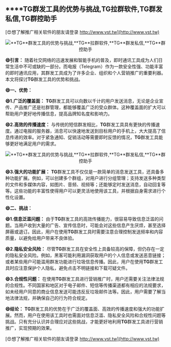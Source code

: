## ****TG**群发工具的优势与挑战,**TG**拉群软件,**TG**群发私信,**TG**群控助手**

[😍想了解推广相关软件的朋友请登录 http://www.vst.tw](http://www.vst.tw)

 <center><img src="https://vst.tw/MP4/tuiguang/png/7.png" alt="**TG**群发工具的优势与挑战,**TG**拉群软件,**TG**群发私信,**TG**群控助手"></center>

**😄引言：**
随着社交网络的迅速发展和智能手机的普及，即时通讯工具成为人们日常生活中不可或缺的一部分。而电报（Telegram）作为一款安全性强、功能丰富的即时通讯应用，其群发工具成为了许多企业、组织和个人营销推广的重要利器。本文将探讨**TG**群发工具的优势和挑战。

**😄一、优势：**

**😄1.广泛的覆盖面：**
**TG**群发工具可以向数以千计的用户发送消息，无论是企业宣传、产品推广还是社群管理，都能够覆盖广泛的受众群体。这种覆盖面的扩大可以帮助用户更好地传播信息，提高品牌知名度和影响力。

**😄2.高效的传播速度：**
与传统的短信群发相比，**TG**群发工具具有更快的传播速度。通过电报的服务器，消息可以快速地发送到目标用户的手机上，大大提高了信息传递的效率。对于紧急通知、促销活动等需要即时反馈的情况，**TG**群发工具能够更好地满足用户的需求。

 <center><img src="https://vst.tw/MP4/tuiguang/png/3.png" alt="**TG**群发工具的优势与挑战,**TG**拉群软件,**TG**群发私信,**TG**群控助手"></center>

**😄3.强大的功能扩展：**
**TG**群发工具不仅仅是一款简单的消息发送工具，还具备多种功能扩展。例如，可以创建多个群组，对用户进行分组管理；支持发送多种类型的文件和多媒体内容，如图片、音频、视频等；还能够定时发送消息，自动回复等等。这些功能的丰富性使得用户可以更灵活地使用该工具，并根据自身需求进行个性化设置。

**😄二、挑战：**

**😄1.信息泛滥问题：**
由于**TG**群发工具的高效传播能力，很容易导致信息泛滥的问题。当用户收到大量的广告、宣传信息时，可能会对这些信息产生厌烦，甚至选择屏蔽或退订。因此，用户在使用**TG**群发工具时需要注意合理控制发送频率和内容质量，以避免给用户带来不良体验。

**😄2.隐私安全风险：**
尽管**TG**群发工具在安全性上具备较高的保障，但仍存在一定的隐私安全风险。例如，黑客可能利用漏洞获取用户的个人信息或发送恶意链接；或者某些用户可能滥用群发功能进行垃圾信息传播。因此，用户在使用**TG**群发工具时应注意保护个人隐私，避免点击不明链接和下载可疑文件。

**😄3.合规性问题：**
在使用**TG**群发工具进行营销推广时，用户还需要关注法律法规的合规性。不同国家和地区对于电子邮件、短信等传播渠道都有相应的法规要求，如未经用户同意的商业信息发送可能违反反垃圾邮件法等。因此，用户需要了解当地法律法规，并确保自己的行为符合规定。

**😄结论：**
**TG**群发工具的优势在于广泛的覆盖面、高效的传播速度和强大的功能扩展。然而，用户在使用该工具时也需面对信息泛滥、隐私安全风险和合规性问题等挑战。只有充分认识并合理应对这些挑战，才能更好地利用**TG**群发工具进行营销推广，实现预期的效果。

[😍想了解推广相关软件的朋友请登录 http://www.vst.tw](http://www.vst.tw)



